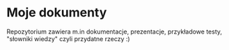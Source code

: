 # Moje dokumenty

Repozytorium zawiera m.in dokumentacje, prezentacje, przykładowe testy, "słowniki wiedzy" czyli przydatne rzeczy :) 

